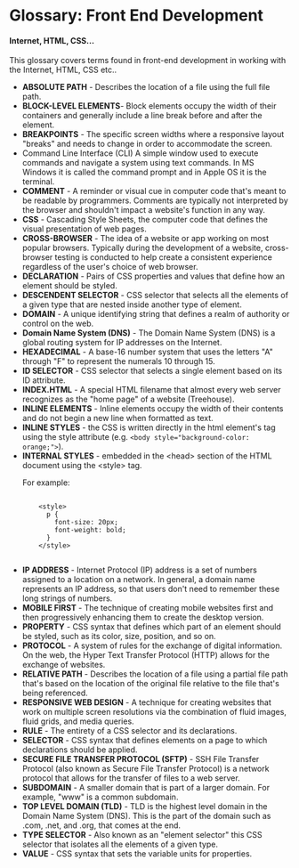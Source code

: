 <h1>Glossary: Front End Development</h1>
<h4>Internet, HTML, CSS...</h4>

<p>This glossary covers terms found in front-end development in working with the Internet, HTML, CSS etc..</p>

<ul class="definition">
  <li><strong>ABSOLUTE PATH</strong> - Describes the location of a file using the full file path.</li>
  
  <li><strong>BLOCK-LEVEL ELEMENTS</strong>- Block elements occupy the width of their containers and generally include a line break before and after the element.</li>

  <li><strong>BREAKPOINTS</strong>  - The specific screen widths where a responsive layout "breaks" and needs to change in order to accommodate the screen.</li>
  
  <li>Command Line Interface (CLI) A simple window used to execute commands and navigate a system using text commands. In MS Windows it is called the command prompt and in Apple OS it is the terminal.</li>

  <li><strong>COMMENT</strong> - A reminder or visual cue in computer code that's meant to be readable by programmers. Comments are typically not interpreted by the browser and shouldn't impact a website's function in any way.</li>
  
  <li><strong>CSS</strong> - Cascading Style Sheets, the computer code that defines the visual presentation of web pages.</li>

  <li><strong>CROSS-BROWSER</strong>  - The idea of a website or app working on most popular browsers. Typically during the development of a website, cross-browser testing is conducted to help create a consistent experience regardless of the user's choice of web browser.</li>
  
  <li><strong>DECLARATION</strong> - Pairs of CSS properties and values that define how an element should be styled.</li>
    
  <li><strong>DESCENDENT SELECTOR</strong> - CSS selector that selects all the elements of a given type that are nested inside another type of element.</li>

  <li><strong>DOMAIN</strong> - A unique identifying string that defines a realm of authority or control on the web.</li>

  <li><strong>Domain Name System (DNS)</strong> - The Domain Name System (DNS) is a global routing system for IP addresses on the Internet.</li>
  
  <li><strong>HEXADECIMAL</strong> - A base-16 number system that uses the letters "A" through "F" to represent the numerals 10 through 15.</li>
  
  <li><strong>ID SELECTOR</strong> - CSS selector that selects a single element based on its ID attribute.
  
  <li><strong>INDEX.HTML</strong> - A special HTML filename that almost every web server recognizes as the "home page" of a website (Treehouse).</li>
  
  <li><strong>INLINE ELEMENTS</strong> - Inline elements occupy the width of their contents and do not begin a new line when formatted as text.</li>

  <li><strong>INLINE STYLES</strong> - the CSS is written directly in the html element's tag using the style attribute (e.g. <code>&lt;body style="background-color: orange;"&gt;</code>).</li>

  <li><strong>INTERNAL STYLES</strong> - embedded in the &lt;head&gt; section of the HTML document using the &lt;style&gt; tag.</li><p> For example:</p>
    <pre><code>
    &lt;style&gt;
      p {
        font-size: 20px;
        font-weight: bold;
      }
    &lt;/style&gt;
    </code></pre>

  <li><strong>IP ADDRESS</strong> - Internet Protocol (IP) address is a set of numbers assigned to a location on a network. In general, a domain name represents an IP address, so that users don't need to remember these long strings of numbers.</li>
  
  <li><strong>MOBILE FIRST</strong> - The technique of creating mobile websites first and then progressively enhancing them to create the desktop version.</li>
  
  <li><strong>PROPERTY</strong> - CSS syntax that defines which part of an element should be styled, such as its color, size, position, and so on.</li>

  <li><strong>PROTOCOL</strong> - A system of rules for the exchange of digital information. On the web, the Hyper Text Transfer Protocol (HTTP) allows for the exchange of websites.</li>
  
  <li><strong>RELATIVE PATH</strong> - Describes the location of a file using a partial file path that's based on the location of the original file relative to the file that's being referenced.</li>

  <li><strong>RESPONSIVE WEB DESIGN</strong>  - A technique for creating websites that work on multiple screen resolutions via the combination of fluid images, fluid grids, and media queries.</li>
  
  <li><strong>RULE</strong> - The entirety of a CSS selector and its declarations.</li>
  
  <li><strong>SELECTOR</strong> - CSS syntax that defines elements on a page to which declarations should be applied.</li>

  <li><strong>SECURE FILE TRANSFER PROTOCOL (SFTP)</strong> - SSH File Transfer Protocol (also known as Secure File Transfer Protocol) is a network protocol that allows for the transfer of files to a web server.</li>

  <li><strong>SUBDOMAIN</strong> - A smaller domain that is part of a larger domain. For example, "www" is a common subdomain.</li>

  <li><strong>TOP LEVEL DOMAIN (TLD)</strong> - TLD is the highest level domain in the Domain Name System (DNS). This is the part of the domain such as .com, .net, and .org, that comes at the end.</li>
  
  <li><strong>TYPE SELECTOR</strong> - Also known as an "element selector" this CSS selector that isolates all the elements of a given type.</li>
  
<li> <strong>VALUE</strong> - CSS syntax that sets the variable units for properties.</li>
</ul>
</body>
